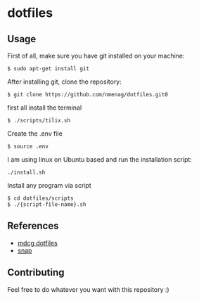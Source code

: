 # dotfiles

## Usage

First of all, make sure you have git installed on your machine:

```
$ sudo apt-get install git
```

After installing git, clone the repository:

```
$ git clone https://github.com/nmenag/dotfiles.git0
```

first all install the terminal 

```
$ ./scripts/tilix.sh
```

Create the .env file

```
$ source .env
```

I am using linux on Ubuntu based and run the installation script:

```
./install.sh
```

Install any program via script

```
$ cd dotfiles/scripts
$ ./{script-file-name}.sh
```

## References

* [mdcg dotfiles](https://github.com/mdcg/dotfiles)
* [snap](https://snapcraft.io/)

## Contributing

Feel free to do whatever you want with this repository :)
